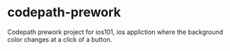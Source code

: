 # codepath-prework
Codepath prework project for ios101, ios appliction where the background color changes at a click of a button.
